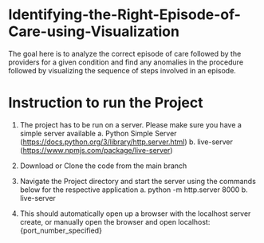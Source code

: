# Identifying-the-Right-Episode-of-Care-using-Visualization

The goal here is to analyze the correct episode of care followed by the providers for a given condition and find any anomalies in the procedure followed by visualizing the sequence of steps involved in an episode.

# Instruction to run the Project

1. The project has to be run on a server. Please make sure you have a simple server available
    a. Python Simple Server (https://docs.python.org/3/library/http.server.html)
    b. live-server (https://www.npmjs.com/package/live-server)

2. Download or Clone the code from the main branch

3. Navigate the Project directory and start the server using the commands below for the respective application
    a. python -m http.server 8000
    b. live-server

4. This should automatically open up a browser with the localhost server create, or manually open the browser and open localhost:{port_number_specified}
